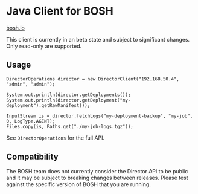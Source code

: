 # Java Client for BOSH

[bosh.io](http://bosh.io)

This client is currently in an beta state and subject to significant changes. Only read-only
are supported.

## Usage

``` 
DirectorOperations director = new DirectorClient("192.168.50.4", "admin", "admin");

System.out.println(director.getDeployments());
System.out.println(director.getDeployment("my-deployment").getRawManifest());

InputStream is = director.fetchLogs("my-deployment-backup", "my-job", 0, LogType.AGENT);
Files.copy(is, Paths.get("./my-job-logs.tgz"));
```

See `DirectorOperations` for the full API.

## Compatibility

The BOSH team does not currently consider the Director API to be public and it may be subject to breaking changes
between releases. Please test against the specific version of BOSH that you are running.